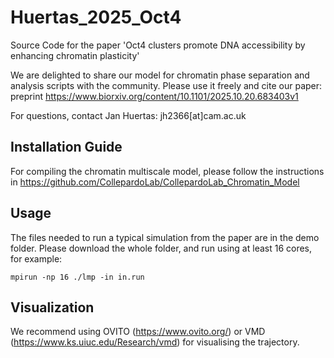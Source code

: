 # Huertas_2025_Oct4
Source Code for the paper 'Oct4 clusters promote DNA accessibility by enhancing chromatin plasticity'

We are delighted to share our model for chromatin phase separation and analysis scripts with the community. Please use it freely and cite our paper: preprint https://www.biorxiv.org/content/10.1101/2025.10.20.683403v1

For questions, contact Jan Huertas: jh2366[at]cam.ac.uk

## Installation Guide
For compiling the chromatin multiscale model, please follow the instructions in https://github.com/CollepardoLab/CollepardoLab_Chromatin_Model

## Usage
The files needed to run a typical simulation from the paper are in the demo folder.
Please download the whole folder, and run using at least 16 cores, for example:
```
mpirun -np 16 ./lmp -in in.run
```

## Visualization
We recommend using OVITO (https://www.ovito.org/) or VMD (https://www.ks.uiuc.edu/Research/vmd) for visualising the trajectory.
